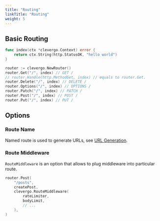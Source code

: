 ```yaml
---
title: "Routing"
linkTitle: "Routing"
weight: 5
---
```


## Basic Routing

```go
func index(ctx *clevergo.Context) error {
    return ctx.String(http.StatusOK, "hello world")
}

router := clevergo.NewRouter()
router.Get("/", index) // GET /
// router.Handle(http.MethodGet, index) // equals to router.Get.
router.Delete("/", index) // DELETE /
router.Options("/", index) // OPTIONS /
router.Patch("/", index) // PATCH /
router.Post("/", index) // POST /
router.Put("/", index) // PUT /
```

## Options

### Route Name

Named route is used to generate URLs, see [URL Generation](/docs/routing/url-generation).

### Route Middleware

`RouteMiddleware` is an option that allows to plug middleware into particular route.

```go
router.Post(
    "/posts",
    createPost,
    clevergo.RouteMiddleware(
        rateLimiter,
        bodyLimit,
        // ...
    ),
)
```

